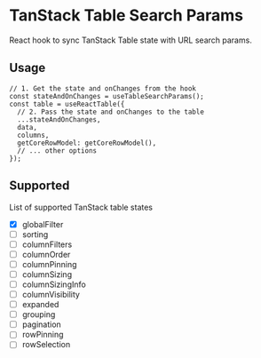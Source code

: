 # TanStack Table Search Params

React hook to sync TanStack Table state with URL search params.

## Usage

```tsx
// 1. Get the state and onChanges from the hook
const stateAndOnChanges = useTableSearchParams();
const table = useReactTable({
  // 2. Pass the state and onChanges to the table
  ...stateAndOnChanges,
  data,
  columns,
  getCoreRowModel: getCoreRowModel(),
  // ... other options
});
```

## Supported

List of supported TanStack table states

- [x] globalFilter
- [ ] sorting
- [ ] columnFilters
- [ ] columnOrder
- [ ] columnPinning
- [ ] columnSizing
- [ ] columnSizingInfo
- [ ] columnVisibility
- [ ] expanded
- [ ] grouping
- [ ] pagination
- [ ] rowPinning
- [ ] rowSelection

